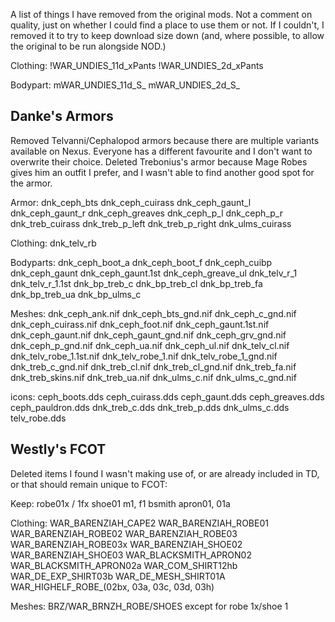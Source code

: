 A list of things I have removed from the original mods. Not a comment on quality, just on whether I could find a place to use them or not. If I couldn't, I removed it to try to keep download size down (and, where possible, to allow the original to be run alongside NOD.)

Clothing:
!WAR_UNDIES_11d_xPants
!WAR_UNDIES_2d_xPants

Bodypart:
mWAR_UNDIES_11d_S_
mWAR_UNDIES_2d_S_


## Danke's Armors  
Removed Telvanni/Cephalopod armors because there are multiple variants available on Nexus. Everyone has a different favourite and I don't want to overwrite their choice. Deleted Trebonius's armor because Mage Robes gives him an outfit I prefer, and I wasn't able to find another good spot for the armor.

Armor:
dnk_ceph_bts
dnk_ceph_cuirass
dnk_ceph_gaunt_l
dnk_ceph_gaunt_r
dnk_ceph_greaves
dnk_ceph_p_l
dnk_ceph_p_r
dnk_treb_cuirass
dnk_treb_p_left
dnk_treb_p_right
dnk_ulms_cuirass

Clothing:
dnk_telv_rb

Bodyparts:
dnk_ceph_boot_a
dnk_ceph_boot_f
dnk_ceph_cuibp
dnk_ceph_gaunt
dnk_ceph_gaunt.1st
dnk_ceph_greave_ul
dnk_telv_r_1
dnk_telv_r_1.1st
dnk_bp_treb_c
dnk_bp_treb_cl
dnk_bp_treb_fa
dnk_bp_treb_ua
dnk_bp_ulms_c

Meshes:
dnk_ceph_ank.nif
dnk_ceph_bts_gnd.nif
dnk_ceph_c_gnd.nif
dnk_ceph_cuirass.nif
dnk_ceph_foot.nif
dnk_ceph_gaunt.1st.nif
dnk_ceph_gaunt.nif
dnk_ceph_gaunt_gnd.nif
dnk_ceph_grv_gnd.nif
dnk_ceph_p_gnd.nif
dnk_ceph_ua.nif
dnk_ceph_ul.nif
dnk_telv_cl.nif
dnk_telv_robe_1.1st.nif
dnk_telv_robe_1.nif
dnk_telv_robe_1_gnd.nif
dnk_treb_c_gnd.nif
dnk_treb_cl.nif
dnk_treb_cl_gnd.nif
dnk_treb_fa.nif
dnk_treb_skins.nif
dnk_treb_ua.nif
dnk_ulms_c.nif
dnk_ulms_c_gnd.nif

icons: 
ceph_boots.dds
ceph_cuirass.dds
ceph_gaunt.dds
ceph_greaves.dds
ceph_pauldron.dds
dnk_treb_c.dds
dnk_treb_p.dds
dnk_ulms_c.dds
telv_robe.dds


## Westly's FCOT  
Deleted items I found I wasn't making use of, or are already included in TD, or that should remain unique to FCOT:

Keep:
robe01x / 1fx
shoe01 m1, f1
bsmith apron01, 01a

Clothing:
WAR_BARENZIAH_CAPE2
WAR_BARENZIAH_ROBE01
WAR_BARENZIAH_ROBE02
WAR_BARENZIAH_ROBE03
WAR_BARENZIAH_ROBE03x
WAR_BARENZIAH_SHOE02
WAR_BARENZIAH_SHOE03
WAR_BLACKSMITH_APRON02
WAR_BLACKSMITH_APRON02a
WAR_COM_SHIRT12hb
WAR_DE_EXP_SHIRT03b
WAR_DE_MESH_SHIRT01A
WAR_HIGHELF_ROBE_(02bx, 03a, 03c, 03d, 03h)

Meshes:
BRZ/WAR_BRNZH_ROBE/SHOES except for robe 1x/shoe 1